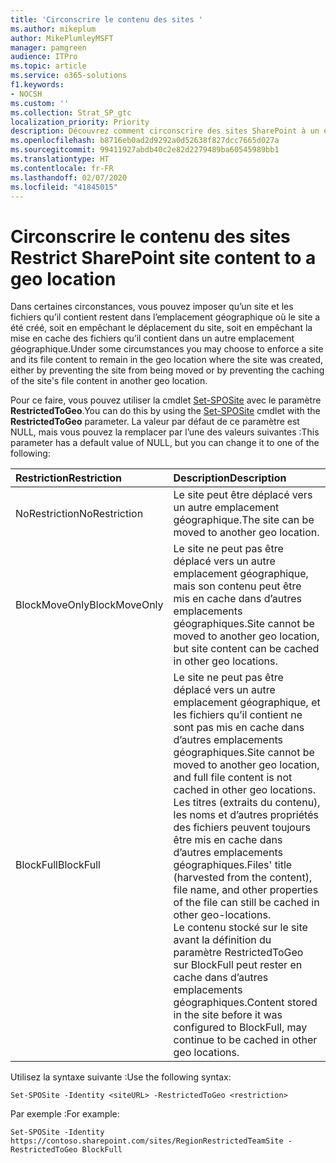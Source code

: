 ```yaml
---
title: 'Circonscrire le contenu des sites '
ms.author: mikeplum
author: MikePlumleyMSFT
manager: pamgreen
audience: ITPro
ms.topic: article
ms.service: o365-solutions
f1.keywords:
- NOCSH
ms.custom: ''
ms.collection: Strat_SP_gtc
localization_priority: Priority
description: Découvrez comment circonscrire des sites SharePoint à un emplacement géographique spécifique dans un environnement multigéographique.
ms.openlocfilehash: b8716eb0ad2d9292a0d52638f827dcc7665d027a
ms.sourcegitcommit: 99411927abdb40c2e82d2279489ba60545989bb1
ms.translationtype: HT
ms.contentlocale: fr-FR
ms.lasthandoff: 02/07/2020
ms.locfileid: "41845015"
---
```

# <a name="restrict-sharepoint-site-content-to-a-geo-location"></a><span data-ttu-id="f368c-103">Circonscrire le contenu des sites </span><span class="sxs-lookup"><span data-stu-id="f368c-103">Restrict SharePoint site content to a geo location</span></span>

<span data-ttu-id="f368c-104">Dans certaines circonstances, vous pouvez imposer qu’un site et les fichiers qu’il contient restent dans l’emplacement géographique où le site a été créé, soit en empêchant le déplacement du site, soit en empêchant la mise en cache des fichiers qu’il contient dans un autre emplacement géographique.</span><span class="sxs-lookup"><span data-stu-id="f368c-104">Under some circumstances you may choose to enforce a site and its file content to remain in the geo location where the site was created, either by preventing the site from being moved or by preventing the caching of the site's file content in another geo location.</span></span>

<span data-ttu-id="f368c-105">Pour ce faire, vous pouvez utiliser la cmdlet [Set-SPOSite](https://docs.microsoft.com/powershell/module/sharepoint-online/set-sposite) avec le paramètre **RestrictedToGeo**.</span><span class="sxs-lookup"><span data-stu-id="f368c-105">You can do this by using the [Set-SPOSite](https://docs.microsoft.com/powershell/module/sharepoint-online/set-sposite) cmdlet with the **RestrictedToGeo** parameter.</span></span> <span data-ttu-id="f368c-106">La valeur par défaut de ce paramètre est NULL, mais vous pouvez la remplacer par l’une des valeurs suivantes :</span><span class="sxs-lookup"><span data-stu-id="f368c-106">This parameter has a default value of NULL, but you can change it to one of the following:</span></span>

|<span data-ttu-id="f368c-107">Restriction</span><span class="sxs-lookup"><span data-stu-id="f368c-107">Restriction</span></span>|<span data-ttu-id="f368c-108">Description</span><span class="sxs-lookup"><span data-stu-id="f368c-108">Description</span></span>|
|:----------|:----------|
|<span data-ttu-id="f368c-109">NoRestriction</span><span class="sxs-lookup"><span data-stu-id="f368c-109">NoRestriction</span></span>|<span data-ttu-id="f368c-110">Le site peut être déplacé vers un autre emplacement géographique.</span><span class="sxs-lookup"><span data-stu-id="f368c-110">The site can be moved to another geo location.</span></span>|
|<span data-ttu-id="f368c-111">BlockMoveOnly</span><span class="sxs-lookup"><span data-stu-id="f368c-111">BlockMoveOnly</span></span>|<span data-ttu-id="f368c-112">Le site ne peut pas être déplacé vers un autre emplacement géographique, mais son contenu peut être mis en cache dans d’autres emplacements géographiques.</span><span class="sxs-lookup"><span data-stu-id="f368c-112">Site cannot be moved to another geo location, but site content can be cached in other geo locations.</span></span>|
|<span data-ttu-id="f368c-113">BlockFull</span><span class="sxs-lookup"><span data-stu-id="f368c-113">BlockFull</span></span>|<span data-ttu-id="f368c-114">Le site ne peut pas être déplacé vers un autre emplacement géographique, et les fichiers qu’il contient ne sont pas mis en cache dans d’autres emplacements géographiques.</span><span class="sxs-lookup"><span data-stu-id="f368c-114">Site cannot be moved to another geo location, and full file content is not cached in other geo locations.</span></span> <span data-ttu-id="f368c-115">Les titres (extraits du contenu), les noms et d’autres propriétés des fichiers peuvent toujours être mis en cache dans d’autres emplacements géographiques.</span><span class="sxs-lookup"><span data-stu-id="f368c-115">Files' title (harvested from the content), file name, and other properties of the file can still be cached in other geo-locations.</span></span><br><span data-ttu-id="f368c-116">Le contenu stocké sur le site avant la définition du paramètre RestrictedToGeo sur BlockFull peut rester en cache dans d’autres emplacements géographiques.</span><span class="sxs-lookup"><span data-stu-id="f368c-116">Content stored in the site before it was configured to BlockFull, may continue to be cached in other geo locations.</span></span>|

<span data-ttu-id="f368c-117">Utilisez la syntaxe suivante :</span><span class="sxs-lookup"><span data-stu-id="f368c-117">Use the following syntax:</span></span>

`Set-SPOSite -Identity <siteURL> -RestrictedToGeo <restriction>`

<span data-ttu-id="f368c-118">Par exemple :</span><span class="sxs-lookup"><span data-stu-id="f368c-118">For example:</span></span>

`Set-SPOSite -Identity https://contoso.sharepoint.com/sites/RegionRestrictedTeamSite -RestrictedToGeo BlockFull`

